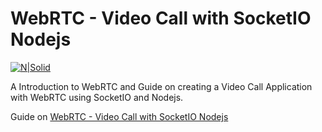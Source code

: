 # WebRTC - Video Call with SocketIO Nodejs

[![N|Solid](https://1.bp.blogspot.com/-8oBd42OoT48/YJaAEIrtm1I/AAAAAAAACz0/bP_sBzQoSxsxQytUaCLpm4rPXpIZ_kwCgCNcBGAsYHQ/s712/webRTC-SocketIO-Node.png)](https://www.bloggernepal.com/2021/05/webrtc-video-call-with-socketio-nodejs.html)

A Introduction to WebRTC and Guide on creating a Video Call Application with WebRTC using SocketIO and Nodejs.

Guide on [WebRTC - Video Call with SocketIO Nodejs]

[webrtc - video call with socketio nodejs]: https://www.bloggernepal.com/2021/05/webrtc-video-call-with-socketio-nodejs.html
